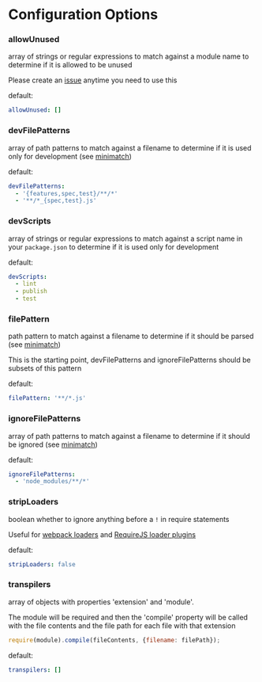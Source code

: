 # Configuration Options


### allowUnused
array of strings or regular expressions to match against a module name
to determine if it is allowed to be unused

Please create an [issue](https://github.com/charlierudolph/dependency-lint/issues)
anytime you need to use this

default:
```yml
allowUnused: []
```

### devFilePatterns
array of path patterns to match against a filename to determine if it is used
only for development (see [minimatch](https://github.com/isaacs/minimatch))

default:
```yml
devFilePatterns:
  - '{features,spec,test}/**/*'
  - '**/*_{spec,test}.js'
```

### devScripts
array of strings or regular expressions to match against a script name
in your `package.json` to determine if it is used only for development

default:
```yml
devScripts:
  - lint
  - publish
  - test
```

### filePattern
path pattern to match against a filename to determine if it should be parsed
(see [minimatch](https://github.com/isaacs/minimatch))

This is the starting point, devFilePatterns and ignoreFilePatterns should be
subsets of this pattern

default:
```yml
filePattern: '**/*.js'
```

### ignoreFilePatterns
array of path patterns to match against a filename to determine if it should be
ignored (see [minimatch](https://github.com/isaacs/minimatch))

default:
```yml
ignoreFilePatterns:
  - 'node_modules/**/*'
```

### stripLoaders
boolean whether to ignore anything before a `!` in require statements

Useful for [webpack loaders](https://webpack.github.io/docs/loaders.html) and
[RequireJS loader plugins](http://requirejs.org/docs/plugins.html)

default:
```yml
stripLoaders: false
```

### transpilers
array of objects with properties 'extension' and 'module'.

The module will be required and then the 'compile' property will be called
with the file contents and the file path for each file with that extension

```js
require(module).compile(fileContents, {filename: filePath});
```

default:
```yml
transpilers: []
```
